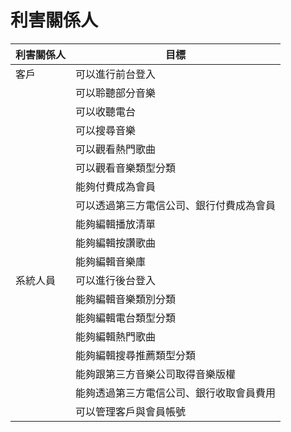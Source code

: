 # 利害關係人
|利害關係人|目標
|-----|----
|客戶|可以進行前台登入
||可以聆聽部分音樂
||可以收聽電台
||可以搜尋音樂
||可以觀看熱門歌曲
||可以觀看音樂類型分類
||能夠付費成為會員
||可以透過第三方電信公司、銀行付費成為會員
||能夠編輯播放清單
||能夠編輯按讚歌曲
||能夠編輯音樂庫
|系統人員|可以進行後台登入
||能夠編輯音樂類別分類
||能夠編輯電台類型分類
||能夠編輯熱門歌曲
||能夠編輯搜尋推薦類型分類
||能夠跟第三方音樂公司取得音樂版權
||能夠透過第三方電信公司、銀行收取會員費用
||可以管理客戶與會員帳號